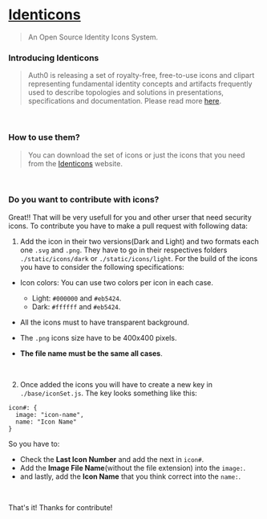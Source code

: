 
# [Identicons](https://identiverse.dev/)

> An Open Source Identity Icons System.



### Introducing Identicons

> Auth0 is releasing a set of royalty-free, free-to-use icons and clipart representing fundamental identity concepts and artifacts frequently used to describe topologies and solutions in presentations, specifications and documentation. Please read more [here](https://auth0.com/blog/).

&nbsp;
&nbsp;

### How to use them?

> You can download the set of icons or just the icons that you need from the [Identicons](https://identicons.dev) website.

&nbsp;
&nbsp;

### Do you want to contribute with icons?

Great!! That will be very usefull for you and other urser that need security icons.
To contribute you have to make a pull request with following data:

1. Add the icon in their two versions(Dark and Light) and two formats each one `.svg` and `.png`. They have to go in their respectives folders `./static/icons/dark` or `./static/icons/light`. For the build of the icons you have to consider the following specifications:

  - Icon colors:
    You can use two colors per icon in each case.
    - Light: `#000000` and `#eb5424`.
    - Dark: `#ffffff` and `#eb5424`.
  
  - All the icons must to have transparent background.
  - The `.png` icons size have to be 400x400 pixels.
  -  **The file name must be the same all cases**.

&nbsp;
&nbsp;

2. Once added the icons you will have to create a new key in `./base/iconSet.js`.
The key looks something like this:

  ```  
  icon#: {
    image: "icon-name",
    name: "Icon Name"
  }
  ```

  So you have to:
  - Check the **Last Icon Number** and add the next in `icon#`.
  - Add the **Image File Name**(without the file extension) into the `image:`.
  - and lastly, add the **Icon Name** that you think correct into the `name:`.

&nbsp;
&nbsp;

That's it!
Thanks for contribute!
